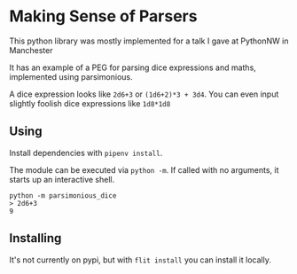 # Making Sense of Parsers

This python library was mostly implemented for a talk I gave at PythonNW in Manchester

It has an example of a PEG for parsing dice expressions and maths, implemented using parsimonious.

A dice expression looks like `2d6+3` or `(1d6+2)*3 + 3d4`.  You can even input slightly foolish dice expressions like `1d8*1d8`

## Using

Install dependencies with `pipenv install`.

The module can be executed via `python -m`.  If called with no arguments, it starts up an interactive shell.

```
python -m parsimonious_dice
> 2d6+3
9
```

## Installing

It's not currently on pypi, but with `flit install` you can install it locally.

